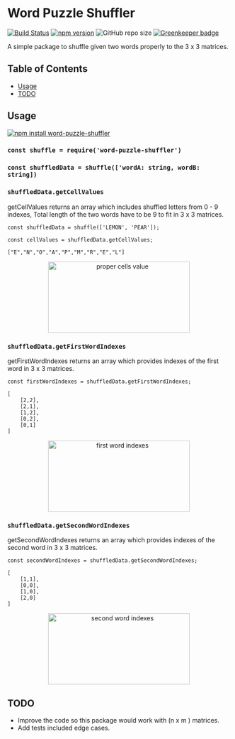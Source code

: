 # Word Puzzle Shuffler

[![Build Status](https://travis-ci.com/OzkanAbdullahoglu/word-puzzle-shuffler.svg?branch=master)](https://travis-ci.com/OzkanAbdullahoglu/word-puzzle-shuffler) [![npm version](https://badge.fury.io/js/word-puzzle-shuffler.svg)](https://badge.fury.io/js/word-puzzle-shuffler)
![GitHub repo size](https://img.shields.io/github/repo-size/OzkanAbdullahoglu/word-puzzle-shuffler)
[![Greenkeeper badge](https://badges.greenkeeper.io/OzkanAbdullahoglu/word-puzzle-shuffler.svg)](https://greenkeeper.io/)

A simple package to shuffle given two words properly to the 3 x 3 matrices. 

## Table of Contents
- [Usage](#usage)
- [TODO](#todo)

## Usage

[![npm install word-puzzle-shuffler](https://nodei.co/npm/word-puzzle-shuffler.png)](https://nodei.co/npm/word-puzzle-shuffler/) 

### `const shuffle = require('word-puzzle-shuffler')`
### `const shuffledData = shuffle(['wordA: string, wordB: string])`
### `shuffledData.getCellValues`
getCellValues returns an array which includes shuffled letters from 0 - 9 indexes, 
Total length of the two words have to be 9 to fit in 3 x 3 matrices.

```const shuffledData = shuffle(['LEMON', 'PEAR']);```

```const cellValues = shuffledData.getCellValues;```

```["E","N","O","A","P","M","R","E","L"]```

<p align="center">
<img src="./assets/images/demoCellsValue.png" alt="proper cells value" width="320px" height=160px>
</p>

### `shuffledData.getFirstWordIndexes`
getFirstWordIndexes returns an array which provides indexes of the first word in 3 x 3 matrices.

```const firstWordIndexes = shuffledData.getFirstWordIndexes;```

```
[
    [2,2],
    [2,1],
    [1,2],
    [0,2],
    [0,1]
]
```
<p align="center">
<img src="./assets/images/getFirstWordIndexes.png" alt="first word indexes" width="320px" height=160px>
</p>

### `shuffledData.getSecondWordIndexes`
getSecondWordIndexes returns an array which provides indexes of the second word in 3 x 3 matrices.

```const secondWordIndexes = shuffledData.getSecondWordIndexes;```
```
[
    [1,1],
    [0,0],
    [1,0],
    [2,0]
]
```

<p align="center">
<img src="./assets/images/getSecondWordIndexes.png" alt="second word indexes" width="320px" height=160px>
</p>

## TODO 

* Improve the code so this package would work with (n x m ) matrices.
* Add tests included edge cases.
